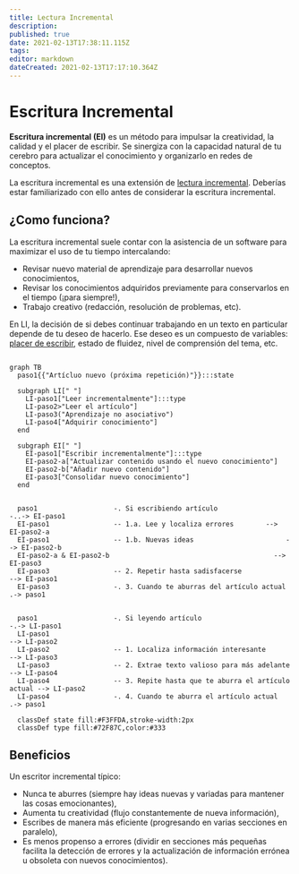 ```yaml
---
title: Lectura Incremental
description: 
published: true
date: 2021-02-13T17:38:11.115Z
tags: 
editor: markdown
dateCreated: 2021-02-13T17:17:10.364Z
---
```


# Escritura Incremental

**Escritura incremental (EI)** es un método para impulsar la creatividad, la calidad y el placer de escribir. Se sinergiza con la capacidad natural de tu cerebro para actualizar el conocimiento y organizarlo en redes de conceptos.

La escritura incremental es una extensión de [lectura incremental](/learning/incremental-reading). Deberías estar familiarizado con ello antes de considerar la escritura incremental.

## ¿Como funciona?

La escritura incremental suele contar con la asistencia de un software para maximizar el uso de tu tiempo intercalando:

- Revisar nuevo material de aprendizaje para desarrollar nuevos conocimientos,
- Revisar los conocimientos adquiridos previamente para conservarlos en el tiempo (¡para siempre!),
- Trabajo creativo (redacción, resolución de problemas, etc).

En LI, la decisión de si debes continuar trabajando en un texto en particular depende de tu deseo de hacerlo. Ese deseo es un compuesto de variables: [placer de escribir](/reference-manual/pleasure-of-learning), estado de fluidez, nivel de comprensión del tema, etc.


```mermaid

graph TB
  paso1{{"Artícluo nuevo (próxima repetición)"}}:::state
  
  subgraph LI[" "]
    LI-paso1["Leer incrementalmente"]:::type
    LI-paso2>"Leer el artículo"]
    LI-paso3("Aprendizaje no asociativo")
    LI-paso4["Adquirir conocimiento"]
  end
  
  subgraph EI[" "]
    EI-paso1["Escribir incrementalmente"]:::type
    EI-paso2-a["Actualizar contenido usando el nuevo conocimiento"]
    EI-paso2-b["Añadir nuevo contenido"]
    EI-paso3["Consolidar nuevo conocimiento"]
  end
  
  
  paso1                   -. Si escribiendo artículo                 -..-> EI-paso1
  EI-paso1                -- 1.a. Lee y localiza errores        --> EI-paso2-a
  EI-paso1                -- 1.b. Nuevas ideas                       --> EI-paso2-b
  EI-paso2-a & EI-paso2-b                                         --> EI-paso3
  EI-paso3                -- 2. Repetir hasta sadisfacerse               --> EI-paso1
  EI-paso3                -. 3. Cuando te aburras del artículo actual   .-> paso1
  
  
  paso1                   -. Si leyendo artículo                       -.-> LI-paso1
  LI-paso1                                                              --> LI-paso2
  LI-paso2                -- 1. Localiza información interesante          --> LI-paso3
  LI-paso3                -- 2. Extrae texto valioso para más adelante         --> LI-paso4
  LI-paso4                -- 3. Repite hasta que te aburra el artículo actual --> LI-paso2
  LI-paso4                -. 4. Cuando te aburra el artículo actual         .-> paso1
  
  classDef state fill:#F3FFDA,stroke-width:2px
  classDef type fill:#72F87C,color:#333
```



## Beneficios

Un escritor incremental típico:

- Nunca te aburres (siempre hay ideas nuevas y variadas para mantener las cosas emocionantes),
- Aumenta tu creatividad (flujo constantemente de nueva información),
- Escribes de manera más eficiente (progresando en varias secciones en paralelo),
- Es menos propenso a errores (dividir en secciones más pequeñas facilita la detección de errores y la actualización de información errónea u obsoleta con nuevos conocimientos).
